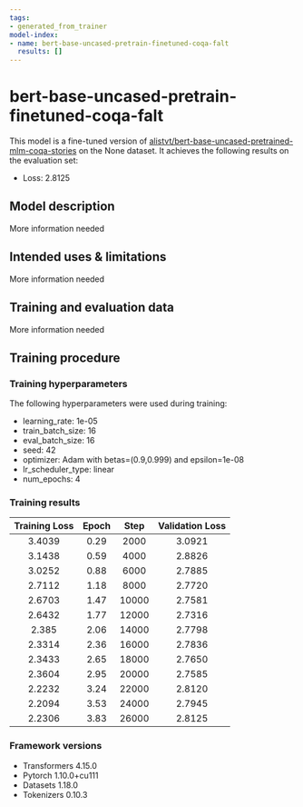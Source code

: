 ```yaml
---
tags:
- generated_from_trainer
model-index:
- name: bert-base-uncased-pretrain-finetuned-coqa-falt
  results: []
---
```


<!-- This model card has been generated automatically according to the information the Trainer had access to. You
should probably proofread and complete it, then remove this comment. -->

# bert-base-uncased-pretrain-finetuned-coqa-falt

This model is a fine-tuned version of [alistvt/bert-base-uncased-pretrained-mlm-coqa-stories](https://huggingface.co/alistvt/bert-base-uncased-pretrained-mlm-coqa-stories) on the None dataset.
It achieves the following results on the evaluation set:
- Loss: 2.8125

## Model description

More information needed

## Intended uses & limitations

More information needed

## Training and evaluation data

More information needed

## Training procedure

### Training hyperparameters

The following hyperparameters were used during training:
- learning_rate: 1e-05
- train_batch_size: 16
- eval_batch_size: 16
- seed: 42
- optimizer: Adam with betas=(0.9,0.999) and epsilon=1e-08
- lr_scheduler_type: linear
- num_epochs: 4

### Training results

| Training Loss | Epoch | Step  | Validation Loss |
|:-------------:|:-----:|:-----:|:---------------:|
| 3.4039        | 0.29  | 2000  | 3.0921          |
| 3.1438        | 0.59  | 4000  | 2.8826          |
| 3.0252        | 0.88  | 6000  | 2.7885          |
| 2.7112        | 1.18  | 8000  | 2.7720          |
| 2.6703        | 1.47  | 10000 | 2.7581          |
| 2.6432        | 1.77  | 12000 | 2.7316          |
| 2.385         | 2.06  | 14000 | 2.7798          |
| 2.3314        | 2.36  | 16000 | 2.7836          |
| 2.3433        | 2.65  | 18000 | 2.7650          |
| 2.3604        | 2.95  | 20000 | 2.7585          |
| 2.2232        | 3.24  | 22000 | 2.8120          |
| 2.2094        | 3.53  | 24000 | 2.7945          |
| 2.2306        | 3.83  | 26000 | 2.8125          |


### Framework versions

- Transformers 4.15.0
- Pytorch 1.10.0+cu111
- Datasets 1.18.0
- Tokenizers 0.10.3
